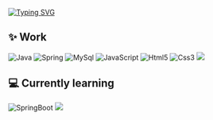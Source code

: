 <!--![header](https://capsule-render.vercel.app/api?type=slice&color=auto&height=300&text=SuBinYoon&fontColor=auto)</div> -->
 <!-- ![header](https://capsule-render.vercel.app/api?type=waving&color=auto&height=300&section=header&text=SuBinYun&fontSize=70)</div> -->
[![Typing SVG](https://readme-typing-svg.herokuapp.com?font=Oleo+Script&color=96D8DE&size=35&center=true&vCenter=true&width=404&height=53&lines=%E3%80%80%E3%80%80Hi+there%2C+I'm+Subin.+%E3%80%80%E3%80%80)](https://git.io/typing-svg)

## ✨ Work 
<p>
  <img alt="Java" src="https://img.shields.io/badge/Java-%23ED8B00.svg?style=flat-square&logo=JAVA&logoColor=white">
  <img alt="Spring" src="https://img.shields.io/badge/Spring-%236DB33F.svg?style=flat-square&logo=spring&logoColor=white">
  <img alt="MySql" src="https://img.shields.io/badge/MySQL-4479A1?style=flat-square&logo=Mysql&logoColor=white">
  <!--<img src="https://img.shields.io/badge/oracle-F80000?style=flat-square&logo=oracle&logoColor=white"> -->
  <!-- <img src="https://img.shields.io/badge/mariaDB-003545?style=flat-square&logo=mariaDB&logoColor=white"> -->
  <img alt="JavaScript" src="https://img.shields.io/badge/JavaScript-%23323330.svg?style=flat-square&logo=JavaScript&logoColor=%23F7DE1E">
  <img alt="Html5" src="https://img.shields.io/badge/HTML5-%23E34F26.svg?style=flat-square&logo=Html5&logoColor=white">
  <img alt="Css3" src="https://img.shields.io/badge/CSS3-%231572B6.svg?style=flat-square&logo=Css3&logoColor=white">
  <!-- <img alt="React" src="https://img.shields.io/badge/React-0088CC?style=flat-square&logo=React&logoColor=white"> -->
 <img src="https://img.shields.io/badge/vue.js-4FC08D?style=flat-square&logo=vue.js&logoColor=white">
</p>

## 💻 Currently learning

<p>
 
 <img alt="SpringBoot" src="https://img.shields.io/badge/Springboot-%236DB33F.svg?style=for-the-badge&logo=springboot&logoColor=white"> 
<!-- <img src="https://img.shields.io/badge/vue.js-4FC08D?style=for-the-badge&logo=vue.js&logoColor=white"> -->
 <!-- <img alt="Docker" src="https://img.shields.io/badge/Docker-2496ED?style=flat-square&logo=Docker&logoColor=white"> -->
 <!-- <img alt="React" src="https://img.shields.io/badge/React-0088CC?style=flat-square&logo=React&logoColor=white"> -->
 <!-- <img src="https://img.shields.io/badge/Node.js-339933?style=flat-square&logo=Node.js&logoColor=white"/> -->
 <img src="https://img.shields.io/badge/AWS-232F3E?style=for-the-badge&logo=AmazonAWS&logoColor=white"/> 

</p>

